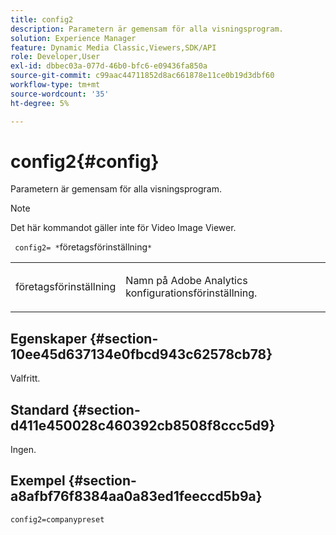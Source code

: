 ```yaml
---
title: config2
description: Parametern är gemensam för alla visningsprogram.
solution: Experience Manager
feature: Dynamic Media Classic,Viewers,SDK/API
role: Developer,User
exl-id: dbbec03a-077d-46b0-bfc6-e09436fa850a
source-git-commit: c99aac44711852d8ac661878e11ce0b19d3dbf60
workflow-type: tm+mt
source-wordcount: '35'
ht-degree: 5%

---
```


# config2{#config}

Parametern är gemensam för alla visningsprogram.

>[!NOTE]
>
>Det här kommandot gäller inte för Video Image Viewer.

` config2= *`företagsförinställning`*`

<table id="table_9B98C97485DD4DEB8A6ECBCE8DF6B886"> 
 <tbody> 
  <tr> 
   <td colname="col1"> <p> <span class="codeph"> <span class="varname"> företagsförinställning</span> </span> </p> </td> 
   <td colname="col2"> <p> Namn på <span class="keyword"> Adobe Analytics</span> konfigurationsförinställning. </p> </td> 
  </tr> 
 </tbody> 
</table>

## Egenskaper {#section-10ee45d637134e0fbcd943c62578cb78}

Valfritt.

## Standard {#section-d411e450028c460392cb8508f8ccc5d9}

Ingen.

## Exempel {#section-a8afbf76f8384aa0a83ed1feeccd5b9a}

```
config2=companypreset
```
